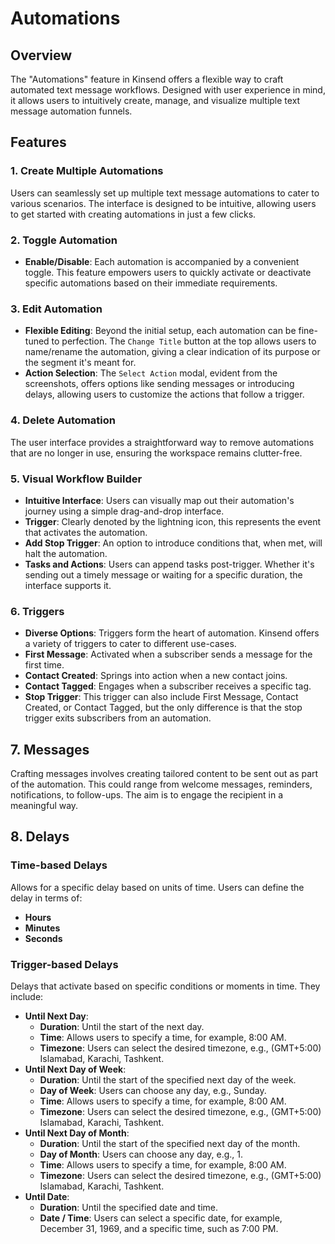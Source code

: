 # Automations

## Overview
The "Automations" feature in Kinsend offers a flexible way to craft automated text message workflows. Designed with user experience in mind, it allows users to intuitively create, manage, and visualize multiple text message automation funnels.

## Features

### 1. Create Multiple Automations
Users can seamlessly set up multiple text message automations to cater to various scenarios. The interface is designed to be intuitive, allowing users to get started with creating automations in just a few clicks.

### 2. Toggle Automation
- **Enable/Disable**: Each automation is accompanied by a convenient toggle. This feature empowers users to quickly activate or deactivate specific automations based on their immediate requirements.

### 3. Edit Automation
- **Flexible Editing**: Beyond the initial setup, each automation can be fine-tuned to perfection. The `Change Title` button at the top allows users to name/rename the automation, giving a clear indication of its purpose or the segment it's meant for.
- **Action Selection**: The `Select Action` modal, evident from the screenshots, offers options like sending messages or introducing delays, allowing users to customize the actions that follow a trigger.

### 4. Delete Automation
The user interface provides a straightforward way to remove automations that are no longer in use, ensuring the workspace remains clutter-free.

### 5. Visual Workflow Builder
- **Intuitive Interface**: Users can visually map out their automation's journey using a simple drag-and-drop interface.
- **Trigger**: Clearly denoted by the lightning icon, this represents the event that activates the automation.
- **Add Stop Trigger**: An option to introduce conditions that, when met, will halt the automation.
- **Tasks and Actions**: Users can append tasks post-trigger. Whether it's sending out a timely message or waiting for a specific duration, the interface supports it.

### 6. Triggers
- **Diverse Options**: Triggers form the heart of automation. Kinsend offers a variety of triggers to cater to different use-cases.
- **First Message**: Activated when a subscriber sends a message for the first time.
- **Contact Created**: Springs into action when a new contact joins.
- **Contact Tagged**: Engages when a subscriber receives a specific tag.
- **Stop Trigger**: This trigger can also include First Message, Contact Created, or Contact Tagged, but the only difference is that the stop trigger exits subscribers from an automation.

## 7. Messages

Crafting messages involves creating tailored content to be sent out as part of the automation. This could range from welcome messages, reminders, notifications, to follow-ups. The aim is to engage the recipient in a meaningful way.

## 8. Delays

### Time-based Delays
Allows for a specific delay based on units of time. Users can define the delay in terms of:
- **Hours**
- **Minutes**
- **Seconds**

### Trigger-based Delays
Delays that activate based on specific conditions or moments in time. They include:
- **Until Next Day**: 
    - **Duration**: Until the start of the next day.
    - **Time**: Allows users to specify a time, for example, 8:00 AM.
    - **Timezone**: Users can select the desired timezone, e.g., (GMT+5:00) Islamabad, Karachi, Tashkent.
- **Until Next Day of Week**: 
    - **Duration**: Until the start of the specified next day of the week.
    - **Day of Week**: Users can choose any day, e.g., Sunday.
    - **Time**: Allows users to specify a time, for example, 8:00 AM.
    - **Timezone**: Users can select the desired timezone, e.g., (GMT+5:00) Islamabad, Karachi, Tashkent.
- **Until Next Day of Month**: 
    - **Duration**: Until the start of the specified next day of the month.
    - **Day of Month**: Users can choose any day, e.g., 1.
    - **Time**: Allows users to specify a time, for example, 8:00 AM.
    - **Timezone**: Users can select the desired timezone, e.g., (GMT+5:00) Islamabad, Karachi, Tashkent.
- **Until Date**: 
    - **Duration**: Until the specified date and time.
    - **Date / Time**: Users can select a specific date, for example, December 31, 1969, and a specific time, such as 7:00 PM.

